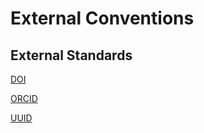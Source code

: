 # External Conventions

## External Standards

[DOI](https://github.com/USGCRP/gcis-conventions/blob/master/external_conventions/DOI.md)  

[ORCID](https://github.com/USGCRP/gcis-conventions/blob/master/external_conventions/ORCID.md)  

[UUID](https://github.com/USGCRP/gcis-conventions/blob/master/external_conventions/UUID.md)  
